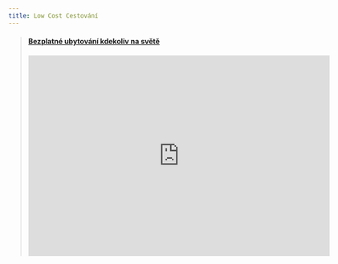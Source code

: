 ```yaml
---
title: Low Cost Cestování
---
```

<blockquote class="embedly-card"><h4><a href="https://www.couchsurfing.com/">  Bezplatné ubytování kdekoliv na světě </a></h4>
<blockquote class="embedly-card"><h4><a href="https://www.couchsurfing.com/">  </a>
</blockquote>
<iframe src="https://www.couchsurfing.com/" style="border:0px #ffffff none;" name="myiFrame" scrolling="no" frameborder="1" marginheight="0px" marginwidth="0px" height="400px" width="600px" allowfullscreen></iframe>
<p>
